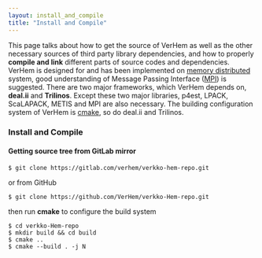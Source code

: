 ```yaml
---
layout: install_and_compile
title: "Install and Compile"
---
```


This page talks about how to get the source of VerHem as well as the other necessary sources of third party library dependencies, and how to properly **compile and link** different parts of source codes and dependencies. VerHem is designed for and has been implemented on [memory distributed](https://en.wikipedia.org/wiki/Distributed_memory) system, good understanding of Message Passing Interface ([MPI](https://en.wikipedia.org/wiki/Message_Passing_Interface)) is suggested. There are two major frameworks, which VerHem depends on, **deal.ii** and **Trilinos**. Except these two major libraries, p4est, LPACK, ScaLAPACK, METIS and MPI are also necessary. The building configuration system of VerHem is [cmake](https://cmake.org/), so do deal.ii and Trilinos. 

<h3 class="fw-bold border-bottom pb-3 mb-5">Install and Compile</h3>

<h4 class="fw-bold border-bottom pb-3 mb-5">Getting source tree from GitLab mirror</h4>

```shell
$ git clone https://gitlab.com/verhem/verkko-hem-repo.git
```
or from GitHub
```shell
$ git clone https://github.com/VerHem/verkko-Hem-repo.git
```
then run **cmake** to configure the build system
```shell
$ cd verkko-Hem-repo
$ mkdir build && cd build
$ cmake ..
$ cmake --build . -j N
```